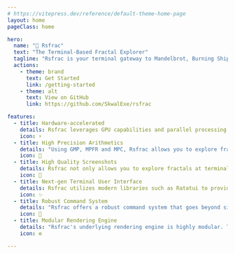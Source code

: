 ```yaml
---
# https://vitepress.dev/reference/default-theme-home-page
layout: home
pageClass: home

hero:
  name: "💠 Rsfrac"
  text: "The Terminal-Based Fractal Explorer"
  tagline: "Rsfrac is your terminal gateway to Mandelbrot, Burning Ship, and Julia."
  actions:
    - theme: brand
      text: Get Started
      link: /getting-started
    - theme: alt
      text: View on GitHub
      link: https://github.com/SkwalExe/rsfrac

features:
  - title: Hardware-accelerated
    details: Rsfrac leverages GPU capabilities and parallel processing for complex arithmetic operations, enabling smooth navigation and rapid rendering.
    icon: ⚡
  - title: High Precision Arithmetics
    details: "Using GMP, MPFR and MPC, Rsfrac allows you to explore fractals infinitely deep by enabling users to increase the decimal precision for calculations as needed."
    icon: 🔢
  - title: High Quality Screenshots
    details: Rsfrac not only allows you to explore fractals at terminal resolution but also lets you generate high-resolution captures of your current view.
    icon: 📸
  - title: Next-gen Terminal User Interface
    details: Rsfrac utilizes modern libraries such as Ratatui to provide a full-featured navigation experience, all this in your classic terminal. Rsfrac also supports customizable mouse inputs, allowing for seemless navigation.
    icon: ✨
  - title: Robust Command System
    details: "Rsfrac offers a robust command system that goes beyond simple fractal navigation. Additional features include capturing high-definition screenshots, adjusting render settings, modifying navigation preferences, changing colors, and much more."
    icon: 📌
  - title: Modular Rendering Engine
    details: "Rsfrac's underlying rendering engine is highly modular. The integrated command system enables you to inspect and modify technical parameters, allowing you to explore beyond the basic Mandelbrot and Julia sets. The combination of adjustable parameters makes the number of possible fractals effectively infinite."
    icon: ⚙️

---
```



<style>
.Layout.home {
    background-color: #1B1B1F;
    background-image: url("https://raw.githubusercontent.com/SkwalExe/rsfrac/main/assets/captures/screenshot13.png");
    background-size: cover;
    background-position: center;
    background-blend-mode: overlay;
}

.VPFeature {
    background-color: #2021277a !important;
    backdrop-filter: blur(25px)
}
</style>
